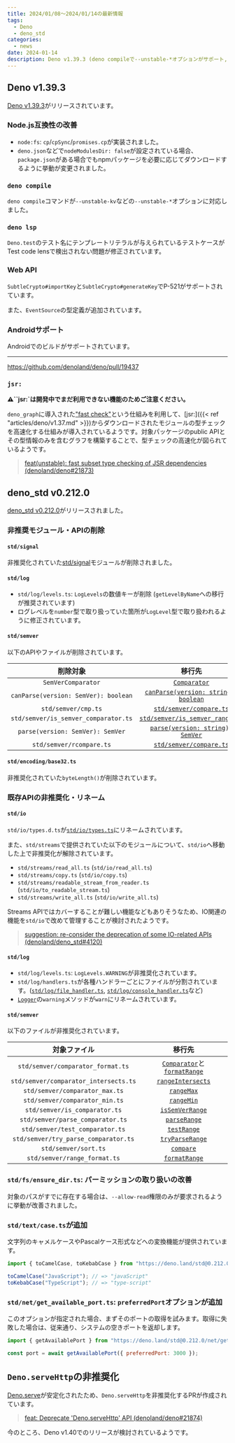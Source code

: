 ```yaml
---
title: 2024/01/08〜2024/01/14の最新情報
tags:
  - Deno
  - deno_std
categories:
  - news
date: 2024-01-14
description: Deno v1.39.3 (deno compileで--unstable-*オプションがサポート, EventSourceの型定義の追加, Androidでのビルドのサポートなど), deno_std v0.212.0 (非推奨化されていたstd/streamsのIO関連のAPIがstd/ioへ移動, std/text/caseの追加, など), `Deno.serveHttp`の非推奨化
---
```


## Deno v1.39.3

[Deno v1.39.3](https://github.com/denoland/deno/releases/tag/v1.39.3)がリリースされています。

### Node.js互換性の改善

- `node:fs`: `cp`/`cpSync`/`promises.cp`が実装されました。
- `deno.json`などで`nodeModulesDir: false`が設定されている場合、`package.json`がある場合でもnpmパッケージを必要に応じてダウンロードするように挙動が変更されました。

### `deno compile`

`deno compile`コマンドが`--unstable-kv`などの`--unstable-*`オプションに対応しました。

### `deno lsp`

`Deno.test`のテスト名にテンプレートリテラルが与えられているテストケースがTest code lensで検出されない問題が修正されています。

### Web API

`SubtleCrypto#importKey`と`SubtleCrypto#generateKey`でP-521がサポートされています。

また、`EventSource`の型定義が追加されています。

### Androidサポート

Androidでのビルドがサポートされています。

---

https://github.com/denoland/deno/pull/19437

### `jsr:`

**⚠️``jsr:`は開発中でまだ利用できない機能のためご注意ください。**

`deno_graph`に導入された["fast check"](https://github.com/denoland/deno_graph/pull/346)という仕組みを利用して、[jsr:]({{< ref "articles/deno/v1.37.md" >}})からダウンロードされたモジュールの型チェックを高速化する仕組みが導入されているようです。対象パッケージのpublic APIとその型情報のみを含むグラフを構築することで、型チェックの高速化が図られているようです。

> [feat(unstable): fast subset type checking of JSR dependencies (denoland/deno#21873)](https://github.com/denoland/deno/pull/21873)

## deno_std v0.212.0

[deno_std v0.212.0](https://github.com/denoland/deno_std/releases/tag/0.212.0)がリリースされました。

### 非推奨モジュール・APIの削除

#### `std/signal`

非推奨化されていた[std/signal](https://github.com/denoland/deno_std/tree/0.211.0/signal)モジュールが削除されました。

#### `std/log`

- `std/log/levels.ts`: `LogLevels`の数値キーが削除 (`getLevelByName`への移行が推奨されています)
- ログレベルを`number`型で取り扱っていた箇所が`LogLevel`型で取り扱われるように修正されています。

#### `std/semver`

以下のAPIやファイルが削除されています。

|削除対象|移行先|
|:---:|:---:|
|`SemVerComparator`|[`Comparator`](https://deno.land/std@0.212.0/semver/types.ts?s=Comparator)|
|`canParse(version: SemVer): boolean`|[`canParse(version: string): boolean`](https://deno.land/std@0.212.0/semver/can_parse.ts)|
|`std/semver/cmp.ts`|[`std/semver/compare.ts`](https://deno.land/std@0.212.0/semver/compare.ts)|
|`std/semver/is_semver_comparator.ts`|[`std/semver/is_semver_range.ts`](https://deno.land/std@0.212.0/semver/is_semver_range.ts)|
|`parse(version: SemVer): SemVer`|[`parse(version: string): SemVer`](https://deno.land/std@0.212.0/semver/parse.ts)|
|`std/semver/rcompare.ts`|[`std/semver/compare.ts`](https://deno.land/std@0.212.0/semver/compare.ts)|

#### `std/encoding/base32.ts`

非推奨化されていた`byteLength()`が削除されています。

### 既存APIの非推奨化・リネーム

#### `std/io`

`std/io/types.d.ts`が[`std/io/types.ts`](https://deno.land/std@0.212.0/io/types.ts)にリネームされています。

また、`std/streams`で提供されていた以下のモジュールについて、`std/io`へ移動した上で非推奨化が解除されています。

- `std/streams/read_all.ts` (`std/io/read_all.ts`)
- `std/streams/copy.ts` (`std/io/copy.ts`)
- `std/streams/readable_stream_from_reader.ts` (`std/io/to_readable_stream.ts`)
- `std/streams/write_all.ts` (`std/io/write_all.ts`)

Streams APIではカバーすることが難しい機能などもありそうなため、IO関連の機能を`std/io`で改めて管理することが検討されたようです。

> [suggestion: re-consider the deprecation of some IO-related APIs (denoland/deno_std#4120)](https://github.com/denoland/deno_std/issues/4120)

#### `std/log`

- `std/log/levels.ts`: `LogLevels.WARNING`が非推奨化されています。
- `std/log/handlers.ts`が各種ハンドラーごとにファイルが分割されています。([`std/log/file_handler.ts`](https://deno.land/std@0.212.0/log/file_handler.ts), [`std/log/console_handler.ts`](https://deno.land/std@0.212.0/log/console_handler.ts)など)
- [`Logger`](https://deno.land/std@0.212.0/log/logger.ts?s=Logger)の`warning`メソッドが`warn`にリネームされています。

#### `std/semver`

以下のファイルが非推奨化されています。

|対象ファイル|移行先|
|:---:|:---:|
|`std/semver/comparator_format.ts`|[`Comparator`](https://deno.land/std@0.212.0/semver/types.ts?s=Comparator)と[`formatRange`](https://deno.land/std@0.212.0/semver/format_range.ts)|
|`std/semver/comparator_intersects.ts`|[`rangeIntersects`](https://deno.land/std@0.212.0/semver/range_intersects.ts)|
|`std/semver/comparator_max.ts`|[`rangeMax`](https://deno.land/std@0.212.0/semver/range_max.ts)|
|`std/semver/comparator_min.ts`|[`rangeMin`](https://deno.land/std@0.212.0/semver/range_min.ts)|
|`std/semver/is_comparator.ts`|[`isSemVerRange`](https://deno.land/std@0.212.0/semver/is_semver_range.ts)|
|`std/semver/parse_comparator.ts`|[`parseRange`](https://deno.land/std@0.212.0/semver/parse_range.ts)|
|`std/semver/test_comparator.ts`|[`testRange`](https://deno.land/std@0.212.0/semver/test_range.ts)|
|`std/semver/try_parse_comparator.ts`|[`tryParseRange`](https://deno.land/std@0.212.0/semver/try_parse_range.ts)|
|`std/semver/sort.ts`|[`compare`](https://deno.land/std@0.212.0/semver/compare.ts)|
|`std/semver/range_format.ts`|[`formatRange`](https://deno.land/std@0.212.0/semver/format_range.ts)|

### `std/fs/ensure_dir.ts`: パーミッションの取り扱いの改善

対象のパスがすでに存在する場合は、`--allow-read`権限のみが要求されるように挙動が改善されました。

### `std/text/case.ts`が追加

文字列のキャメルケースやPascalケース形式などへの変換機能が提供されています。

```typescript
import { toCamelCase, toKebabCase } from "https://deno.land/std@0.212.0/text/case.ts";

toCamelCase("JavaScript"); // => "javaScript"
toKebabCase("TypeScript"); // => "type-script"
```

### `std/net/get_available_port.ts`: `preferredPort`オプションが追加

このオプションが指定された場合、まずそのポートの取得を試みます。取得に失敗した場合は、従来通り、システムの空きポートを返却します。

```javascript
import { getAvailablePort } from "https://deno.land/std@0.212.0/net/get_available_port.ts";

const port = await getAvailablePort({ preferredPort: 3000 });
```

## `Deno.serveHttp`の非推奨化

[Deno.serve](https://deno.land/api@v1.39.4?s=Deno.serve)が安定化されたため、`Deno.serveHttp`を非推奨化するPRが作成されています。

> [feat: Deprecate 'Deno.serveHttp' API (denoland/deno#21874)](https://github.com/denoland/deno/pull/21874)

今のところ、Deno v1.40でのリリースが検討されているようです。
